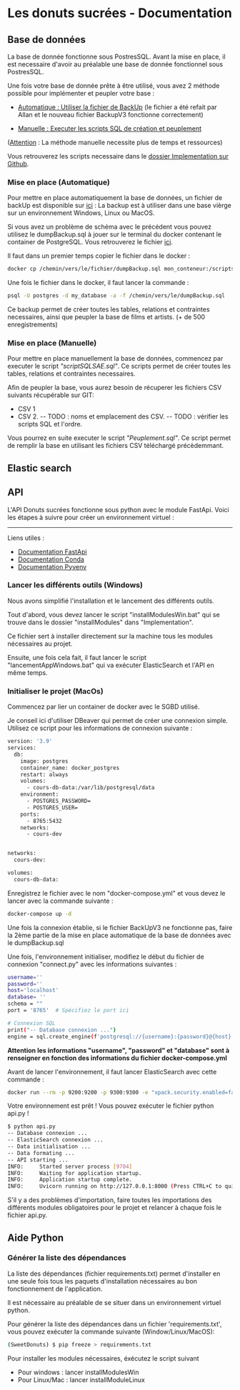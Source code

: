 # **Les donuts sucrées - Documentation**


## Base de données
La base de donnée fonctionne sous PostresSQL.
Avant la mise en place, il est necessaire d'avoir au préalable une base de donnée fonctionnel sous PostresSQL.


Une fois votre base de donnée prête à être utilisé, vous avez 2 méthode possible pour implémenter et peupler votre base :
- [<u>Automatique</u> : Utiliser la fichier de BackUp](#mise-en-place-automatique) (le fichier a été refait par Allan et le nouveau fichier BackupV3 fonctionne correctement)

- [<u>Manuelle</u> : Executer les scripts SQL de création et peuplement](#mise-en-place-manuelle)

(<u>Attention</u> : La méthode manuelle necessite plus de temps et ressources)

Vous retrouverez les scripts necessaire dans le [dossier Implementation sur Github](https://github.com/8Paprika5/API_RecommandationSys/tree/main/Implementation).


### Mise en place (Automatique)
Pour mettre en place automatiquement la base de données, un fichier de backUp est disponible sur [ici](https://drive.google.com/file/d/1qumphe1AGi2yokk4-T1NRhx8MqgGMXOz/view?usp=drive_link) : 
La backup est à utiliser dans une base vièrge sur un environnement Windows, Linux ou MacOS. 

Si vous avez un problème de schéma avec le précédent vous pouvez utilisez le dumpBackup.sql à jouer sur le terminal du docker contenant le container de PostgreSQL. Vous retrouverez le fichier [ici](https://drive.google.com/file/d/12OorDp8ui2T7JNR7lVPGEmdBmXhp5heQ/view?usp=drive_link). 

Il faut dans un premier temps copier le fichier dans le docker : 

```sh
docker cp /chemin/vers/le/fichier/dumpBackup.sql mon_conteneur:/scripts/
```

Une fois le fichier dans le docker, il faut lancer la commande :

```sh
psql -U postgres -d my_database -a -f /chemin/vers/le/dumpBackup.sql
```

Ce backup permet de créer toutes les tables, relations et contraintes necessaires, ainsi que peupler la base de films et artists. (+ de 500 enregistrements)


### Mise en place (Manuelle)
Pour mettre en place manuellement la base de données, commencez par executer le script _"scriptSQLSAE.sql"_. Ce scripts permet de créer toutes les tables, relations et contraintes necessaires.

Afin de peupler la base, vous aurez besoin de récuperer les fichiers CSV suivants récupérable sur GIT: 
- CSV 1
- CSV 2.
-- TODO : noms et emplacement des CSV.
-- TODO : vérifier les scripts SQL et l'ordre.

Vous pourrez en suite executer le script _"Peuplement.sql"_. Ce script permet de remplir la base en utilisant les fichiers CSV téléchargé précèdemmant.



## Elastic search

## API
L'API Donuts sucrées fonctionne sous python avec le module FastApi. Voici les étapes à suivre pour créer un environnement virtuel :

---

Liens utiles :
- [Documentation FastApi](https://fastapi.tiangolo.com/)
- [Documentation Conda](https://conda.io/projects/conda/en/latest/user-guide/getting-started.html)
- [Documentation Pyvenv](https://docs.python.org/fr/3/library/venv.html)

### Lancer les différents outils (Windows)

Nous avons simplifié l'installation et le lancement des différents outils.

Tout d'abord, vous devez lancer le script "installModulesWin.bat" qui se trouve dans le dossier "installModules" dans "Implementation".

Ce fichier sert à installer directement sur la machine tous les modules nécessaires au projet.

Ensuite, une fois cela fait, il faut lancer le script "lancementAppWindows.bat" qui va exécuter ElasticSearch et l'API en même temps.


### Initialiser le projet (MacOs)

Commencez par lier un container de docker avec le SGBD utilisé.

Je conseil ici d'utiliser DBeaver qui permet de créer une connexion simple. Utilisez ce script pour les informations de connexion suivante : 

```sh
version: '3.9'
services:
  db:
    image: postgres
    container_name: docker_postgres
    restart: always
    volumes:
      - cours-db-data:/var/lib/postgresql/data
    environment:
      - POSTGRES_PASSWORD=
      - POSTGRES_USER=
    ports:
      - 8765:5432
    networks:
      - cours-dev


networks:
  cours-dev:

volumes:
  cours-db-data:

```

Enregistrez le fichier avec le nom "docker-compose.yml" et vous devez le lancer avec la commande suivante  :

```sh
docker-compose up -d
```


Une fois la connexion établie, si le fichier BackUpV3 ne fonctionne pas, faire la 2ème partie de la mise en place automatique de la base de données avec le dumpBackup.sql


Une fois, l'environnement initialiser, modifiez le début du fichier de connexion "connect.py" avec les informations suivantes :
```sh
username=''
password=''
host='localhost'
database= ''
schema = ""
port = '8765'  # Spécifiez le port ici

# Connexion SQL
print("-- Database connexion ...")
engine = sql.create_engine(f'postgresql://{username}:{password}@{host}:8765/{database}')
```

<b>Attention les informations "username", "password" et "database" sont à renseigner en fonction des informations du fichier docker-compose.yml</b>


Avant de lancer l'environnement, il faut lancer ElasticSearch avec cette commande : 

```sh
docker run --rm -p 9200:9200 -p 9300:9300 -e "xpack.security.enabled=false" -e "discovery.type=single-node" docker.elastic.co/elasticsearch/elasticsearch:8.7.0
```



Votre environnement est prêt ! Vous pouvez exécuter le fichier python api.py !
```sh
$ python api.py
-- Database connexion ...
-- ElasticSearch connexion ...
-- Data initialisation ...
-- Data formating ...
-- API starting ...
INFO:     Started server process [9704]
INFO:     Waiting for application startup.
INFO:     Application startup complete.
INFO:     Uvicorn running on http://127.0.0.1:8000 (Press CTRL+C to quit)
```

S'il y a des problèmes d'importation, faire toutes les importations des différents modules obligatoires pour le projet et relancer à chaque fois le fichier api.py.



## Aide Python
### Générer la liste des dépendances 
La liste des dépendances (fichier requirements.txt) permet d'installer en une seule fois tous les paquets d'installation nécessaires au bon fonctionnement de l'application.

Il est nécessaire au préalable de se situer dans un environnement virtuel python.

Pour générer la liste des dépendances dans un fichier 'requirements.txt', vous pouvez exécuter la commande suivante (Window/Linux/MacOS):

```sh
(SweetDonuts) $ pip freeze > requirements.txt
```

Pour installer les modules nécessaires, éxécutez le script suivant
- Pour windows : lancer installModulesWin
- Pour Linux/Mac : lancer installModuleLinux
